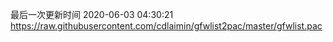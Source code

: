 最后一次更新时间 2020-06-03 04:30:21
https://raw.githubusercontent.com/cdlaimin/gfwlist2pac/master/gfwlist.pac

